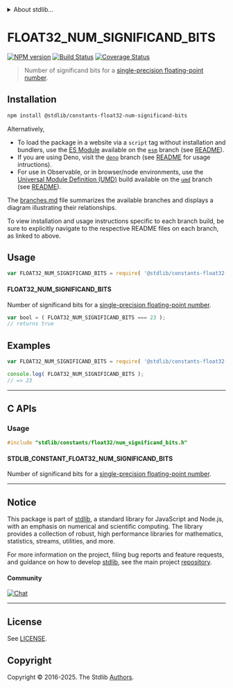 <!--

@license Apache-2.0

Copyright (c) 2025 The Stdlib Authors.

Licensed under the Apache License, Version 2.0 (the "License");
you may not use this file except in compliance with the License.
You may obtain a copy of the License at

   http://www.apache.org/licenses/LICENSE-2.0

Unless required by applicable law or agreed to in writing, software
distributed under the License is distributed on an "AS IS" BASIS,
WITHOUT WARRANTIES OR CONDITIONS OF ANY KIND, either express or implied.
See the License for the specific language governing permissions and
limitations under the License.

-->


<details>
  <summary>
    About stdlib...
  </summary>
  <p>We believe in a future in which the web is a preferred environment for numerical computation. To help realize this future, we've built stdlib. stdlib is a standard library, with an emphasis on numerical and scientific computation, written in JavaScript (and C) for execution in browsers and in Node.js.</p>
  <p>The library is fully decomposable, being architected in such a way that you can swap out and mix and match APIs and functionality to cater to your exact preferences and use cases.</p>
  <p>When you use stdlib, you can be absolutely certain that you are using the most thorough, rigorous, well-written, studied, documented, tested, measured, and high-quality code out there.</p>
  <p>To join us in bringing numerical computing to the web, get started by checking us out on <a href="https://github.com/stdlib-js/stdlib">GitHub</a>, and please consider <a href="https://opencollective.com/stdlib">financially supporting stdlib</a>. We greatly appreciate your continued support!</p>
</details>

# FLOAT32_NUM_SIGNIFICAND_BITS

[![NPM version][npm-image]][npm-url] [![Build Status][test-image]][test-url] [![Coverage Status][coverage-image]][coverage-url] <!-- [![dependencies][dependencies-image]][dependencies-url] -->

> Number of significand bits for a [single-precision floating-point number][ieee754].

<section class="installation">

## Installation

```bash
npm install @stdlib/constants-float32-num-significand-bits
```

Alternatively,

-   To load the package in a website via a `script` tag without installation and bundlers, use the [ES Module][es-module] available on the [`esm`][esm-url] branch (see [README][esm-readme]).
-   If you are using Deno, visit the [`deno`][deno-url] branch (see [README][deno-readme] for usage intructions).
-   For use in Observable, or in browser/node environments, use the [Universal Module Definition (UMD)][umd] build available on the [`umd`][umd-url] branch (see [README][umd-readme]).

The [branches.md][branches-url] file summarizes the available branches and displays a diagram illustrating their relationships.

To view installation and usage instructions specific to each branch build, be sure to explicitly navigate to the respective README files on each branch, as linked to above.

</section>

<section class="usage">

## Usage

<!-- eslint-disable id-length -->

```javascript
var FLOAT32_NUM_SIGNIFICAND_BITS = require( '@stdlib/constants-float32-num-significand-bits' );
```

#### FLOAT32_NUM_SIGNIFICAND_BITS

Number of significand bits for a [single-precision floating-point number][ieee754].

<!-- eslint-disable id-length -->

```javascript
var bool = ( FLOAT32_NUM_SIGNIFICAND_BITS === 23 );
// returns true
```

</section>

<!-- /.usage -->

<section class="examples">

## Examples

<!-- eslint-disable id-length -->

<!-- eslint no-undef: "error" -->

```javascript
var FLOAT32_NUM_SIGNIFICAND_BITS = require( '@stdlib/constants-float32-num-significand-bits' );

console.log( FLOAT32_NUM_SIGNIFICAND_BITS );
// => 23
```

</section>

<!-- /.examples -->

<!-- C interface documentation. -->

* * *

<section class="c">

## C APIs

<!-- Section to include introductory text. Make sure to keep an empty line after the intro `section` element and another before the `/section` close. -->

<section class="intro">

</section>

<!-- /.intro -->

<!-- C usage documentation. -->

<section class="usage">

### Usage

```c
#include "stdlib/constants/float32/num_significand_bits.h"
```

#### STDLIB_CONSTANT_FLOAT32_NUM_SIGNIFICAND_BITS

Number of significand bits for a [single-precision floating-point number][ieee754].

</section>

<!-- /.usage -->

<!-- C API usage notes. Make sure to keep an empty line after the `section` element and another before the `/section` close. -->

<section class="notes">

</section>

<!-- /.notes -->

<!-- C API usage examples. -->

<section class="examples">

</section>

<!-- /.examples -->

</section>

<!-- /.c -->

<!-- Section for related `stdlib` packages. Do not manually edit this section, as it is automatically populated. -->

<section class="related">

</section>

<!-- /.related -->

<!-- Section for all links. Make sure to keep an empty line after the `section` element and another before the `/section` close. -->


<section class="main-repo" >

* * *

## Notice

This package is part of [stdlib][stdlib], a standard library for JavaScript and Node.js, with an emphasis on numerical and scientific computing. The library provides a collection of robust, high performance libraries for mathematics, statistics, streams, utilities, and more.

For more information on the project, filing bug reports and feature requests, and guidance on how to develop [stdlib][stdlib], see the main project [repository][stdlib].

#### Community

[![Chat][chat-image]][chat-url]

---

## License

See [LICENSE][stdlib-license].


## Copyright

Copyright &copy; 2016-2025. The Stdlib [Authors][stdlib-authors].

</section>

<!-- /.stdlib -->

<!-- Section for all links. Make sure to keep an empty line after the `section` element and another before the `/section` close. -->

<section class="links">

[npm-image]: http://img.shields.io/npm/v/@stdlib/constants-float32-num-significand-bits.svg
[npm-url]: https://npmjs.org/package/@stdlib/constants-float32-num-significand-bits

[test-image]: https://github.com/stdlib-js/constants-float32-num-significand-bits/actions/workflows/test.yml/badge.svg?branch=main
[test-url]: https://github.com/stdlib-js/constants-float32-num-significand-bits/actions/workflows/test.yml?query=branch:main

[coverage-image]: https://img.shields.io/codecov/c/github/stdlib-js/constants-float32-num-significand-bits/main.svg
[coverage-url]: https://codecov.io/github/stdlib-js/constants-float32-num-significand-bits?branch=main

<!--

[dependencies-image]: https://img.shields.io/david/stdlib-js/constants-float32-num-significand-bits.svg
[dependencies-url]: https://david-dm.org/stdlib-js/constants-float32-num-significand-bits/main

-->

[chat-image]: https://img.shields.io/gitter/room/stdlib-js/stdlib.svg
[chat-url]: https://app.gitter.im/#/room/#stdlib-js_stdlib:gitter.im

[stdlib]: https://github.com/stdlib-js/stdlib

[stdlib-authors]: https://github.com/stdlib-js/stdlib/graphs/contributors

[umd]: https://github.com/umdjs/umd
[es-module]: https://developer.mozilla.org/en-US/docs/Web/JavaScript/Guide/Modules

[deno-url]: https://github.com/stdlib-js/constants-float32-num-significand-bits/tree/deno
[deno-readme]: https://github.com/stdlib-js/constants-float32-num-significand-bits/blob/deno/README.md
[umd-url]: https://github.com/stdlib-js/constants-float32-num-significand-bits/tree/umd
[umd-readme]: https://github.com/stdlib-js/constants-float32-num-significand-bits/blob/umd/README.md
[esm-url]: https://github.com/stdlib-js/constants-float32-num-significand-bits/tree/esm
[esm-readme]: https://github.com/stdlib-js/constants-float32-num-significand-bits/blob/esm/README.md
[branches-url]: https://github.com/stdlib-js/constants-float32-num-significand-bits/blob/main/branches.md

[stdlib-license]: https://raw.githubusercontent.com/stdlib-js/constants-float32-num-significand-bits/main/LICENSE

[ieee754]: https://en.wikipedia.org/wiki/IEEE_754-1985

<!-- <related-links> -->

<!-- </related-links> -->

</section>

<!-- /.links -->
